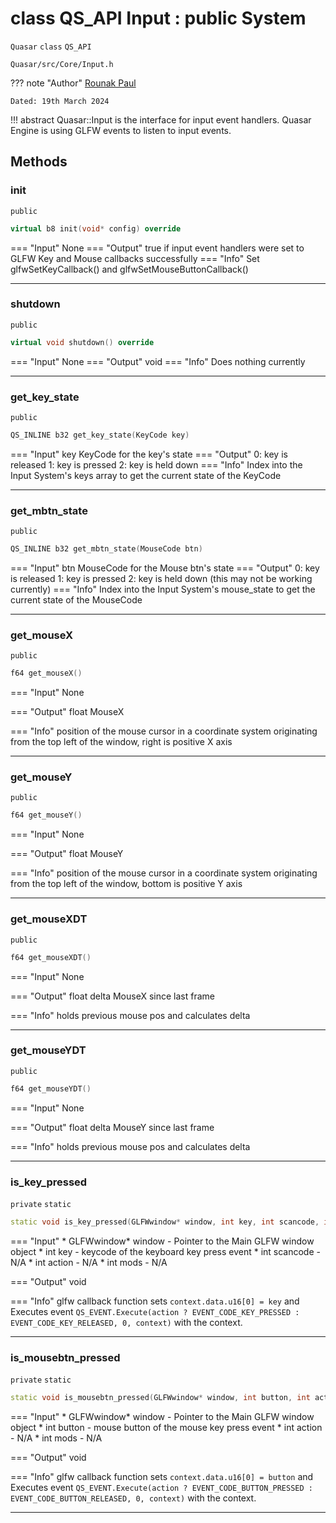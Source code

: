 # class QS_API Input : public System
`Quasar` `class` `QS_API`
```
Quasar/src/Core/Input.h
```
??? note "Author"
    [Rounak Paul](mailto:paulrounak1999@gmail.com)
    
    Dated: 19th March 2024

!!! abstract
    Quasar::Input is the interface for input event handlers. Quasar Engine is using GLFW events to listen to input events.

## Methods

### init
`public`

```cpp
virtual b8 init(void* config) override
```

=== "Input"
    None
=== "Output"
    true if input event handlers were set to GLFW Key and Mouse callbacks successfully 
=== "Info"
    Set glfwSetKeyCallback() and glfwSetMouseButtonCallback()

---

### shutdown
`public`

```cpp
virtual void shutdown() override
```

=== "Input"
    None
=== "Output"
    void 
=== "Info"
    Does nothing currently

---

### get_key_state
`public`

```cpp
QS_INLINE b32 get_key_state(KeyCode key)
```

=== "Input"
    key KeyCode for the key's state
=== "Output"
    0: key is released
    1: key is pressed
    2: key is held down
=== "Info"
    Index into the Input System's keys array to get the current state of the KeyCode

---

### get_mbtn_state
`public`

```cpp
QS_INLINE b32 get_mbtn_state(MouseCode btn)
```

=== "Input"
    btn MouseCode for the Mouse btn's state
=== "Output"
    0: key is released
    1: key is pressed
    2: key is held down (this may not be working currently)
=== "Info"
    Index into the Input System's mouse_state to get the current state of the MouseCode

---

### get_mouseX
`public`

```cpp
f64 get_mouseX()
```

=== "Input"
    None

=== "Output"
    float MouseX 

=== "Info"
    position of the mouse cursor in a coordinate system originating from the top left of the window, right is positive X axis

---

### get_mouseY
`public`

```cpp
f64 get_mouseY()
```

=== "Input"
    None

=== "Output"
    float MouseY 

=== "Info"
    position of the mouse cursor in a coordinate system originating from the top left of the window, bottom is positive Y axis

---

### get_mouseXDT
`public`

```cpp
f64 get_mouseXDT()
```

=== "Input"
    None

=== "Output"
    float delta MouseX since last frame 

=== "Info"
    holds previous mouse pos and calculates delta

---

### get_mouseYDT
`public`

```cpp
f64 get_mouseYDT()
```

=== "Input"
    None

=== "Output"
    float delta MouseY since last frame  

=== "Info"
    holds previous mouse pos and calculates delta

---

### is_key_pressed
`private` `static`

```cpp
static void is_key_pressed(GLFWwindow* window, int key, int scancode, int action, int mods)
```

=== "Input"
    * GLFWwindow* window - Pointer to the Main GLFW window object
    * int key - keycode of the keyboard key press event
    * int scancode - N/A
    * int action - N/A
    * int mods - N/A

=== "Output"
    void 

=== "Info"
    glfw callback function
    sets `context.data.u16[0] = key` and Executes event `QS_EVENT.Execute(action ? EVENT_CODE_KEY_PRESSED : EVENT_CODE_KEY_RELEASED, 0, context)`  with the context.

---

### is_mousebtn_pressed
`private` `static`

```cpp
static void is_mousebtn_pressed(GLFWwindow* window, int button, int action, int mods);
```

=== "Input"
    * GLFWwindow* window - Pointer to the Main GLFW window object
    * int button - mouse button of the mouse key press event
    * int action - N/A
    * int mods - N/A

=== "Output"
    void 

=== "Info"
    glfw callback function
    sets `context.data.u16[0] = button` and Executes event `QS_EVENT.Execute(action ? EVENT_CODE_BUTTON_PRESSED : EVENT_CODE_BUTTON_RELEASED, 0, context)`  with the context.

---